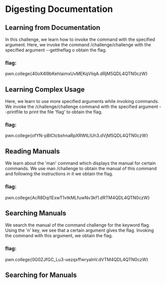 # Digesting Documentation

## Learning from Documentation
In this challenge, we learn how to invoke the command  with the specified argument. Here, we invoke the command /challenge/challenge with the specified argument --gettheflag o obtain the flag.
### flag:

pwn.college{40oX4l9bKehlaimxUvMEKqVliqA.dRjM5QDL4QTN0czW}

## Learning Complex Usage
Here, we learn to use more specified arguments while invoking commands. We invoke the /challenge/challenge command with the specified argument --printfile to print the file 'flag' to obtain the flag.
### flag:
pwn.college{ofYN-pBlCtcbxhnaRpXRWtLlUh3.dVjM5QDL4QTN0czW}

## Reading Manuals
We learn about the 'man' command which displays the manual for certain commands. We use man /challenge to obtain the manual of this command and following the instructions in it we obtain the flag. 
### flag:
pwn.college{AcR8Dqi1ExwT1vtkMLfuwNv3kf1.dRTM4QDL4QTN0czW}

## Searching Manuals
We search the manual  of the command challenge for the keyword flag. Using the 'n' key, we see that a certain argument gives the flag. Invoking the command with this argument, we obtain the flag.
### flag:
pwn.college{0G0ZJfGC_Lu3-uezqxffwryaInV.dVTM4QDL4QTN0czW}

## Searching for Manuals
